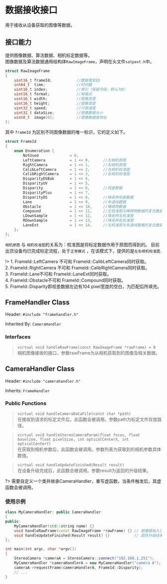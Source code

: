 # 数据接收接口

用于接收从设备获取的图像等数据。

## 接口能力

提供图像数据、算法数据、相机标定数据等。  
图像数据及算法数据通用结构体`RawImageFrame`，声明在头文件`satpext.h`中。

```C++
struct RawImageFrame
{
    uint16_t frameId;           //数据类型ID
    int64_t  time;              //时间戳
    uint16_t index;             //索引（保留字段，默认为0）
    uint16_t format;            //帧格式
    uint16_t width;             //图像宽度
    uint16_t height;            //图像高度
    uint32_t speed;             //行驶速度
    uint32_t dataSize;          //图像数据大小
    uint8_t  image[0];          //图像数据首地址
};
```

其中 `frameId` 为区别不同图像数据的唯一标识，它的定义如下。

```C++
struct FrameId
{
    enum Enumeration {
        NotUsed              = 0,
        LeftCamera           = 1 << 0,      //左相机原图
        RightCamera          = 1 << 1,      //右相机原图
        CalibLeftCamera      = 1 << 2,      //左相机校准图
        CalibRightCamera     = 1 << 3,      //右相机校准图
        DisparityDSBak       = 1 << 4,
        DisparityUV          = 1 << 5,
        Disparity            = 1 << 6,      //视差数据
        DisparityPlus        = 1 << 7,
        DisparityDS          = 1 << 8,      //降采样视差数据
        Lane                 = 1 << 9,      //车道线数据
        Obstacle             = 1 << 10,     //障碍物数据
        Compound             = 1 << 11,     //左校准图与障碍物数据的复合数据
        LDownSample          = 1 << 12,     //降采样左校准图
        RDownSample          = 1 << 13,     //降采样右校准图
        LaneExt              = 1 << 14,     //左校准图与车道线数据的复合数据
    };
};
```

`相机原图` 与 `相机校准图`的关系为：校准图是将标定数据作用于原图而得到的。
目前出货设备均已完成标定流程，处于`正常模式` ，在该模式下，提供的是`左右相机校准图`.

!> 1. FrameId::LeftCamera 不可和 FrameId::CalibLeftCamera同时获取。  
2. FrameId::RightCamera 不可和 FrameId::CalibRightCamera同时获取。  
3. FrameId::Lane不可和 FrameId::LaneExt同时获取。  
4. FrameId::Obstacle不可和 FrameId::Compound同时获取。  
5. FrameId::Disparity即视差数据左边有104 pixel宽度的空白，为匹配后所填充。

## FrameHandler Class

Header: `#include "framehandler.h"`

Inherited By: `CameraHandler`

### Interfaces

> `virtual void handleRawFrame(const RawImageFrame *rawFrame) = 0`  
相机图像接收的接口，参数rawFrame为从相机获取到的图像及相关数据。

## CameraHandler Class

Header: `#include "camerahandler.h"`

Inherits: `FrameHandler`

### Public Functions

> `virtual void handleCameraDataFile(const char *path)`  
在接收到请求的标定文件后，此函数会被调用。参数path为标定文件存放路径。

> `virtual void handleStereoCameraParam(float focus, float baseline, float pixelSize, int opticalCenterX, int opticalCenterY)`  
在获取到相机参数后，此函数会被调用。参数列表为获取到的相机参数具体数值。

> `virtual void handleUpdateFinished(Result result)`  
在设备升级完成后，此函数会被调用。参数result为返回的升级结果。

?> 需要自定义一个类并继承CameraHandler，重写虚函数，当条件触发后，其虚函数会被调用。

### 使用示例

```C++
class MyCameraHandler: public CameraHandler
{
public:
    MyCameraHandler(std::string name) {}
    void handleRawFrame(const RawImageFrame *rawFrame) {} // 图像接收入口，在SATP协议内的线程回调，无需主动调用
    void handleUpdateFinished(Result result) {}           // 固件升级结果通知，升级结束后，返回升级结果，无需主动调用
};

int main(int argc, char *argv[])
{
    StereoCamera *cameraA = StereoCamera::connect("192.168.1.251");
    MyCameraHandler *cameraHandlerA = new MyCameraHandler("camera A");
    cameraA->requestFrame(cameraHandlerA, FrameId::Disparity);
    // ...
}
```
